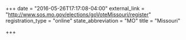 +++
date = "2016-05-26T17:17:08-04:00"
external_link = "http://www.sos.mo.gov/elections/goVoteMissouri/register"
registration_type = "online"
state_abbreviation = "MO"
title = "Missouri"

+++

